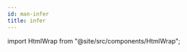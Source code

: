```yaml
---
id: man-infer
title: infer
---
```


import HtmlWrap from "@site/src/components/HtmlWrap";

<HtmlWrap url="/man/1.0.0/infer.1.html" />
